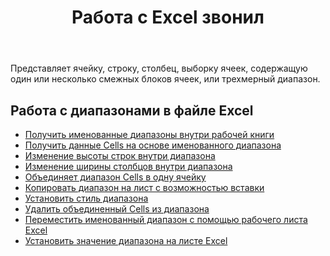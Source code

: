 ﻿---
title: Работа с Excel звонил
second_title: Documen
linktitle: Позвонил
type: docs
url: /ru/ranges/
aliases: [/working-with-ranges/]
keywords: Working with ranges on an Excel fil
description: Как работать с диапазонами в файле Excel с помощью Aspose.Cells Cloud REST API. SDK поддерживает различные языки разработки, включая Android, C#, Go, Java, NodeJS, Perl, PHP, Python, Ruby и Swift.
weight: 100
kwords: Excel, Office Облако, REST API, Электронная таблица, PDF, CSV, Json, Markdown, Работа с диапазонами в файле Excel
---
Представляет ячейку, строку, столбец, выборку ячеек, содержащую один или несколько смежных блоков ячеек, или трехмерный диапазон.

## Работа с диапазонами в файле Excel

- [Получить именованные диапазоны внутри рабочей книги](/cells/ru/get-named-ranges-inside-the-workbook/)
- [Получить данные Cells на основе именованного диапазона](/cells/ru/get-cells-data-based-on-named-range/)
- [Изменение высоты строк внутри диапазона](/cells/ru/cells/change-heights-of-rows-inside-the-range/)
- [Изменение ширины столбцов внутри диапазона](/cells/ru/change-widths-of-columns-inside-the-range/)
- [Объединяет диапазон Cells в одну ячейку](/cells/ru/combines-a-range-of-cells-into-a-single-cell/)
- [Копировать диапазон на лист с возможностью вставки](/cells/ru/copy-range-in-a-worksheet-with-paste-options/)
- [Установить стиль диапазона](/cells/ru/set-the-style-of-the-range/)
- [Удалить объединенный Cells из диапазона](/cells/ru/unmerge-merged-cells-of-the-range/)
- [Переместить именованный диапазон с помощью рабочего листа Excel](/cells/ru/move-a-named-ranged-with-a-excel-worksheet/)
- [Установить значение диапазона на листе Excel](/cells/ru/ranges/set-value/)
